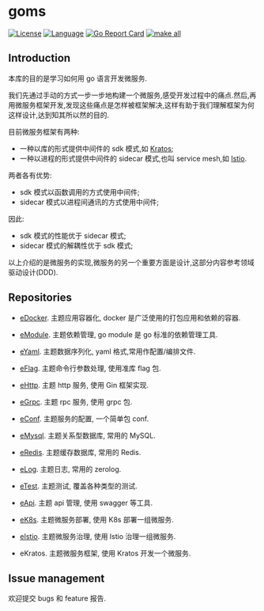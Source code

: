 # goms  

[![License](http://img.shields.io/badge/license-mit-blue.svg?style=flat-square)](https://raw.githubusercontent.com/labstack/echo/master/LICENSE) [![Language](https://img.shields.io/badge/language-go-blue.svg)](https://golang.org/) [![Go Report Card](https://goreportcard.com/badge/github.com/aivuca/goms)](https://goreportcard.com/report/github.com/aivuca/goms) [![make all](https://github.com/aivuca/goms/workflows/make_master/badge.svg)](https://github.com/aivuca/goms/actions?query=workflow%3Amake_master)

## Introduction

本库的目的是学习如何用 go 语言开发微服务.

我们先通过手动的方式一步一步地构建一个微服务,感受开发过程中的痛点.然后,再用微服务框架开发,发现这些痛点是怎样被框架解决,这样有助于我们理解框架为何这样设计,达到知其所以然的目的.

目前微服务框架有两种:
- 一种以库的形式提供中间件的 sdk 模式,如 [Kratos][15];
- 一种以进程的形式提供中间件的 sidecar 模式,也叫 service mesh,如 [Istio][18].

两者各有优势:
- sdk 模式以函数调用的方式使用中间件;
- sidecar 模式以进程间通讯的方式使用中间件;

因此:
- sdk 模式的性能优于 sidecar 模式;
- sidecar 模式的解耦性优于 sdk 模式;

以上介绍的是微服务的实现,微服务的另一个重要方面是设计,这部分内容参考领域驱动设计(DDD).

## Repositories

- [eDocker][22].  主题应用容器化, docker 是广泛使用的打包应用和依赖的容器.

- [eModule][21].  主题依赖管理, go module 是 go 标准的依赖管理工具.

- [eYaml][23].  主题数据序列化, yaml 格式,常用作配置/编排文件.

- [eFlag][24].  主题命令行参数处理, 使用准库 flag 包.

- [eHttp][25].  主题 http 服务, 使用 Gin 框架实现.

- [eGrpc][26].  主题 rpc 服务, 使用 grpc 包.

- [eConf][27].  主题服务的配置, 一个简单包 conf.

- [eMysql][28].  主题关系型数据库, 常用的 MySQL.

- [eRedis][29].  主题缓存数据库, 常用的 Redis.

- [eLog][30].  主题日志, 常用的 zerolog.

- [eTest][31].  主题测试, 覆盖各种类型的测试.

- [eApi][32].  主题 api 管理, 使用 swagger 等工具.

- [eK8s][33].  主题微服务部署, 使用 K8s 部署一组微服务.

- [eIstio][34].  主题微服务治理, 使用 Istio 治理一组微服务.

- eKratos.  主题微服务框架, 使用 Kratos 开发一个微服务.

## Issue management

欢迎提交 bugs 和 feature 报告.

[15]:https://github.com/bilibili/kratos
[17]:https://github.com/kubernetes/kubernetes
[18]:https://github.com/istio/istio

[21]:https://github.com/aivuca/goms/tree/master/eModule
[22]:https://github.com/aivuca/goms/tree/master/eDocker
[23]:https://github.com/aivuca/goms/tree/master/eYaml
[24]:https://github.com/aivuca/goms/tree/master/eFlag
[25]:https://github.com/aivuca/goms/tree/master/eHttp
[26]:https://github.com/aivuca/goms/tree/master/eGrpc
[27]:https://github.com/aivuca/goms/tree/master/eConf
[28]:https://github.com/aivuca/goms/tree/master/eMysql
[29]:https://github.com/aivuca/goms/tree/master/eRedis
[30]:https://github.com/aivuca/goms/tree/master/eLog
[31]:https://github.com/aivuca/goms/tree/master/eTest
[32]:https://github.com/aivuca/goms/tree/master/eApi
[33]:https://github.com/aivuca/goms/tree/master/eK8s
[34]:https://github.com/aivuca/goms/tree/master/eIstio
